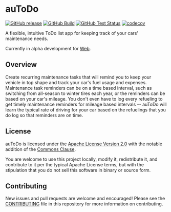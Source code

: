 # auToDo

[![GitHub release](https://img.shields.io/github/v/release/autodo-app/autodo?include_prereleases)]() [![GitHub Build](https://github.com/autodo-app/autodo/workflows/Build%20APK/badge.svg)]() [![GitHub Test Status](https://github.com/autodo-app/autodo/workflows/Unit%20and%20Widget%20Tests/badge.svg)]() [![codecov](https://codecov.io/gh/autodo-app/autodo/branch/develop/graph/badge.svg)](https://codecov.io/gh/autodo-app/autodo)

A flexible, intuitive ToDo list app for keeping track of your cars' maintenance needs.

Currently in alpha development for [Web](https://github.com/baylessj/autodo/projects/10).

## Overview

Create recurring maintenance tasks that will remind you to keep your vehicle in top shape and track your car's fuel usage and expenses. Maintenance task reminders can be on a time based interval, such as switching from all-season to winter tires each year, or the reminders can be based on your car's mileage. You don't even have to log every refueling to get timely maintenance reminders for mileage based intervals -- auToDo will learn the typical rate of driving for your car based on the refuelings that you do log so that reminders are on time.

## License

auToDo is licensed under the [Apache License Version 2.0](https://www.apache.org/licenses/LICENSE-2.0.txt) with the notable addition of the [Commons Clause](https://commonsclause.com/).

You are welcome to use this project locally, modify it, redistribute it, and contribute to it per the typical Apache License terms, but with the stipulation that you do not sell this software in binary or source form.

## Contributing

New issues and pull requests are welcome and encouraged! Please see the [CONTRIBUTING](./CONTRIBUTING.md) file in this repository for more information on contributing.
